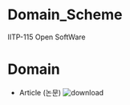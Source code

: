 # Domain_Scheme
IITP-115 Open SoftWare

# Domain
- Article (논문)
![download](https://github.com/TmaxAIRnD/Domain_Scheme/assets/72729802/7f53dd22-cd0f-4f0b-99f5-1ddf148a29cd)
